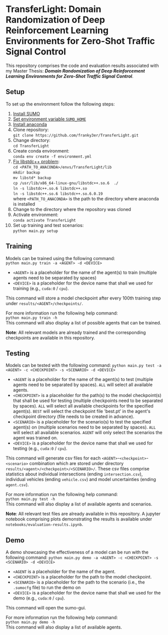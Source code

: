 # TransferLight: Domain Randomization of Deep Reinforcement Learning Environments for Zero-Shot Traffic Signal Control
This repository comprises the code and evaluation results associated with my Master Thesis: 
***Domain Randomization of Deep Reinforcement Learning Environments for Zero-Shot Traffic Signal Control***.

## Setup
To set up the environment follow the following steps: 
1. [Install SUMO](https://sumo.dlr.de/docs/Installing/index.html)
2. [Set environment variable `SUMO_HOME`](https://sumo.dlr.de/docs/Basics/Basic_Computer_Skills.html#sumo_home)
3. [Install anaconda](https://docs.anaconda.com/free/anaconda/install/index.html)
4. Clone repository: <br>`git clone https://github.com/franky3er/TransferLight.git`
5. Change directory: <br>`cd TransferLight`
6. Create conda environment: <br>`conda env create -f environment.yml`
7. [Fix libstdc++ problem](https://stackoverflow.com/questions/72110384/libgl-error-mesa-loader-failed-to-open-iris): <br>`cd <PATH_TO_ANACONDA>/envs/TransferLight/lib`<br>`mkdir backup`<br>`mv libstd* backup`<br>`cp /usr/lib/x86_64-linux-gnu/libstdc++.so.6  ./`<br>`ln -s libstdc++.so.6 libstdc++.so`<br>`ln -s libstdc++.so.6 libstdc++.so.6.0.19`<br> where `<PATH_TO_ANACONDA>` is the path to the directory where anaconda is installed
8. Change to the directory where the repository was cloned
9. Activate environment: <br>`conda activate TransferLight`
10. Set up training and test scenarios: <br>`python main.py setup`

## Training
Models can be trained using the following command:<br> 
`python main.py train -a <AGENT> -d <DEVICE>`<br>
- `<AGENT>` is a placeholder for the name of the agent(s) to train (multiple agents need to be separated by spaces)
- `<DEVICE>` is a placeholder for the device name that shall we used for training (e.g., `cuda:0` / `cpu`).<br>

This command will store a model checkpoint after every 100th training step under `results/<AGENT>/checkpoints/`.

For more information run the following help command:<br>
`python main.py train -h`<br>
This command will also display a list of possible agents that can be trained.

**Note**: All relevant models are already trained and the corresponding checkpoints are available in this repository.

## Testing

Models can be tested with the following command: 
`python main.py test -a <AGENT> -c <CHECKPOINT> -s <SCENARIO> -d <DEVICE>`
- `<AGENT` is a placeholder for the name of the agent(s) to test (multiple agents need to be separated by spaces). `ALL` will select all available agents.
- `<CHECKPOINT>` is a placeholder for the path(s) to the model checkpoint(s) that shall be used for testing (multiple checkpoints need to be separated by spaces). `ALL` will select all available checkpoints for the specified agent(s). `BEST` will select the checkpoint file 'best.pt' in the agent's checkpoint directory (file needs to be created in advance).
- `<SCENARIO>` is a placeholder for the scenario(s) to test the specified agent(s) on (multiple scenarios need to be separated by spaces). `ALL` will select all available scenarios. `AGENT` will only select the scenarios the agent was trained on. 
- `<DEVICE>` is a placeholder for the device name that shall we used for testing (e.g., `cuda:0` / `cpu`).<br>

This command will generate csv files for each `<AGENT>`-`<checkpoint>`-`<scenario>` combination which are stored under directory `results/<agent>/<checkpoint>/<SCENARIO>/`. These csv files comprise statistics about individual intersections (ending `intersection.csv`), individual vehicles (ending `vehicle.csv`) and model uncertainties (ending `agent.csv`).

For more information run the following help command:<br>
`python main.py test -h`<br>
This command will also display a list of available agents and scenarios.

**Note**: All relevant test files are already available in this repository. A jupyter notebook comprising plots demonstrating the results is available under `notebooks/evaluation-results.ipynb`.

## Demo

A demo showcasing the effectiveness of a model can be run with the following command: 
`python main.py demo -a <AGENT> -c <CHECKPOINT> -s <SCENARIO> -d <DEVICE>`
- `<AGENT` is a placeholder for the name of the agent.
- `<CHECKPOINT>` is a placeholder for the path to the model checkpoint.
- `<SCENARIO>` is a placeholder for the path to the scenario (i.e., the `.sumocfg` file) to run the demo on 
- `<DEVICE>` is a placeholder for the device name that shall we used for the demo (e.g., `cuda:0` / `cpu`).<br>

This command will open the sumo-gui. 

For more information run the following help command:<br>
`python main.py demo -h`<br>
This command will also display a list of available agents.

